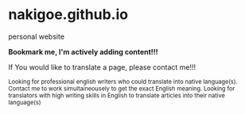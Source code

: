 # nakigoe.github.io
personal website
<p><b>Bookmark me, I'm actively adding content!!!</b></p>
<p>If You would like to translate a page, please contact me!!!</p>
<p><small>Looking for professional english writers who could translate into native language(s). Contact me to work simultaineousely to get the exact English meaning. Looking for translators with high writing skills in English to translate articles into their native language(s)</small></p>
